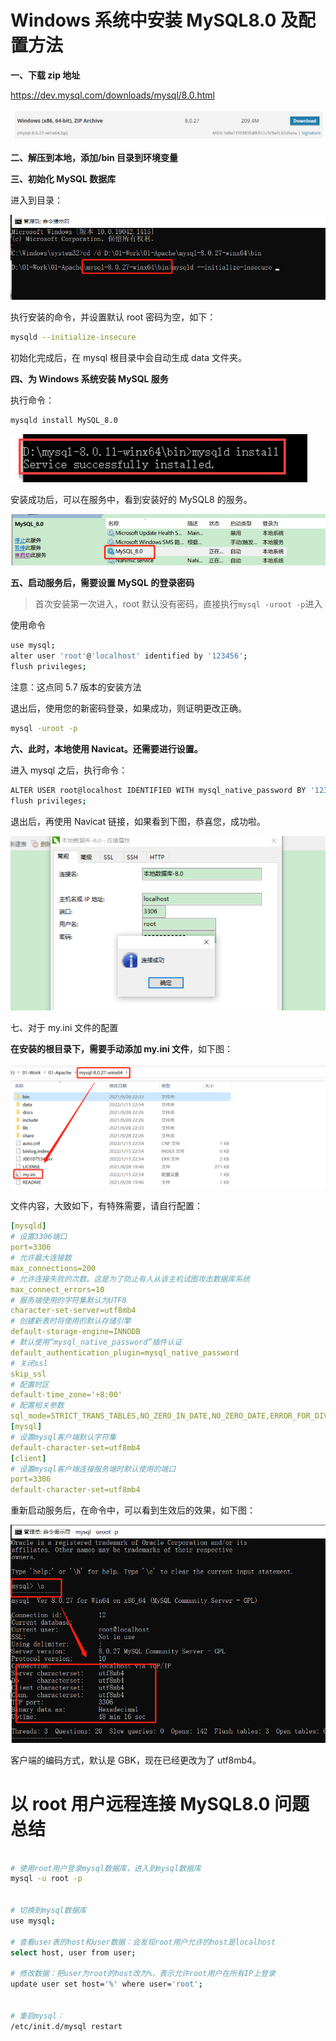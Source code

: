 # Windows 系统中安装 MySQL8.0 及配置方法

**一、下载 zip 地址**

https://dev.mysql.com/downloads/mysql/8.0.html

![img](./assets/1642260053698078991.png)

**二、解压到本地，添加/bin 目录到环境变量**

**三、初始化 MySQL 数据库**

进入到目录：

![img](./assets/1642260403495012096.png)

执行安装的命令，并设置默认 root 密码为空，如下：

```bash
mysqld --initialize-insecure
```

初始化完成后，在 mysql 根目录中会自动生成 data 文件夹。

**四、为 Windows 系统安装 MySQL 服务**

执行命令：

```bash
mysqld install MySQL_8.0
```

![img](./assets/1642260572921092102.png)

安装成功后，可以在服务中，看到安装好的 MySQL8 的服务。

![img](./assets/1642260623627012427.png)

**五、启动服务后，需要设置 MySQL 的登录密码**

> 首次安装第一次进入，root 默认没有密码，直接执行`mysql -uroot -p`进入

使用命令

```bash
use mysql;
alter user 'root'@'localhost' identified by '123456';
flush privileges;
```

注意：这点同 5.7 版本的安装方法

退出后，使用您的新密码登录，如果成功，则证明更改正确。

```bash
mysql -uroot -p
```

**六、此时，本地使用 Navicat。还需要进行设置。**

进入 mysql 之后，执行命令：

```bash
ALTER USER root@localhost IDENTIFIED WITH mysql_native_password BY '123456';
flush privileges;
```

退出后，再使用 Navicat 链接，如果看到下图，恭喜您，成功啦。

![img](./assets/1642261155324001294.png)

七、对于 my.ini 文件的配置

**在安装的根目录下，需要手动添加 my.ini 文件**，如下图：

![img](./assets/1642261270669096539.png)

文件内容，大致如下，有特殊需要，请自行配置：

```yaml
[mysqld]
# 设置3306端口
port=3306
# 允许最大连接数
max_connections=200
# 允许连接失败的次数。这是为了防止有人从该主机试图攻击数据库系统
max_connect_errors=10
# 服务端使用的字符集默认为UTF8
character-set-server=utf8mb4
# 创建新表时将使用的默认存储引擎
default-storage-engine=INNODB
# 默认使用“mysql_native_password”插件认证
default_authentication_plugin=mysql_native_password
# 关闭ssl
skip_ssl
# 配置时区
default-time_zone='+8:00'
# 配置相关参数
sql_mode=STRICT_TRANS_TABLES,NO_ZERO_IN_DATE,NO_ZERO_DATE,ERROR_FOR_DIVISION_BY_ZERO,NO_ENGINE_SUBSTITUTION
[mysql]
# 设置mysql客户端默认字符集
default-character-set=utf8mb4
[client]
# 设置mysql客户端连接服务端时默认使用的端口
port=3306
default-character-set=utf8mb4
```

重新启动服务后，在命令中，可以看到生效后的效果，如下图：

![img](./assets/1642261418341076999.png)

客户端的编码方式，默认是 GBK，现在已经更改为了 utf8mb4。

# 以 root 用户远程连接 MySQL8.0 问题总结

```bash

# 使用root用户登录mysql数据库，进入到mysql数据库
mysql -u root -p


# 切换到mysql数据库
use mysql;

# 查看user表的host和user数据：会发现root用户允许的host是localhost
select host, user from user;

# 修改数据：把user为root的host改为%，表示允许root用户在所有IP上登录
update user set host='%' where user='root';


# 重启mysql：
/etc/init.d/mysql restart
```
